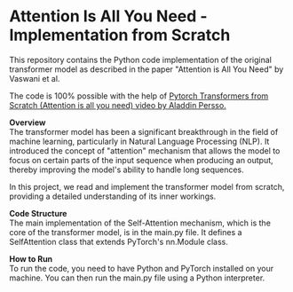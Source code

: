 # Attention Is All You Need - Implementation from Scratch

This repository contains the Python code implementation of the original transformer model as described in the paper "Attention is All You Need" by Vaswani et al.   
  
The code is 100% possible with the help of [Pytorch Transformers from Scratch (Attention is all you need) video by Aladdin Persso.](https://youtu.be/U0s0f995w14?si=6TvwkLpl9STPpzFy)

**Overview**  
The transformer model has been a significant breakthrough in the field of machine learning, particularly in Natural Language Processing (NLP). It introduced the concept of "attention" mechanism that allows the model to focus on certain parts of the input sequence when producing an output, thereby improving the model's ability to handle long sequences.   

In this project, we read and implement the transformer model from scratch, providing a detailed understanding of its inner workings.

**Code Structure**  
The main implementation of the Self-Attention mechanism, which is the core of the transformer model, is in the main.py file. It defines a SelfAttention class that extends PyTorch's nn.Module class.

**How to Run**  
To run the code, you need to have Python and PyTorch installed on your machine. You can then run the main.py file using a Python interpreter.